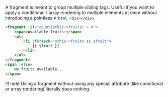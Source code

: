 A fragment is meant to group multiple sibling tags. Useful if you want to apply a conditional / array rendering to
multiple elements at once without introducing a pointless `#!html <div></div>`.
```html
<fragment :if="count($this->fruits) > 0">
    <span>Available fruits:</span>
    <ul>
        <li :foreach="$this->fruits as $fruit">
            {{ $fruit }}
        </li>
    </ul>
</fragment>
<span :else>
    No fruits available...
</span>
```
!!! note
    Using a fragment without using any special attribute (like conditional or array rendering) literally does nothing.
